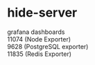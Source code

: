 # hide-server

grafana dashboards  
11074 (Node Exporter)  
9628 (PostgreSQL exporter)  
11835 (Redis Exporter)  
